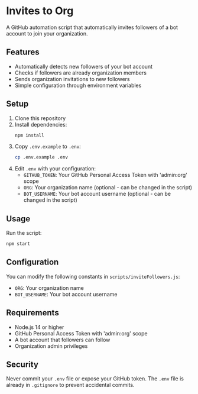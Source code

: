# Invites to Org

A GitHub automation script that automatically invites followers of a bot account to join your organization.

## Features

- Automatically detects new followers of your bot account
- Checks if followers are already organization members
- Sends organization invitations to new followers
- Simple configuration through environment variables

## Setup

1. Clone this repository
2. Install dependencies:
   ```bash
   npm install
   ```
3. Copy `.env.example` to `.env`:
   ```bash
   cp .env.example .env
   ```
4. Edit `.env` with your configuration:
   - `GITHUB_TOKEN`: Your GitHub Personal Access Token with 'admin:org' scope
   - `ORG`: Your organization name (optional - can be changed in the script)
   - `BOT_USERNAME`: Your bot account username (optional - can be changed in the script)

## Usage

Run the script:
```bash
npm start
```

## Configuration

You can modify the following constants in `scripts/inviteFollowers.js`:
- `ORG`: Your organization name
- `BOT_USERNAME`: Your bot account username

## Requirements

- Node.js 14 or higher
- GitHub Personal Access Token with 'admin:org' scope
- A bot account that followers can follow
- Organization admin privileges

## Security

Never commit your `.env` file or expose your GitHub token. The `.env` file is already in `.gitignore` to prevent accidental commits. 